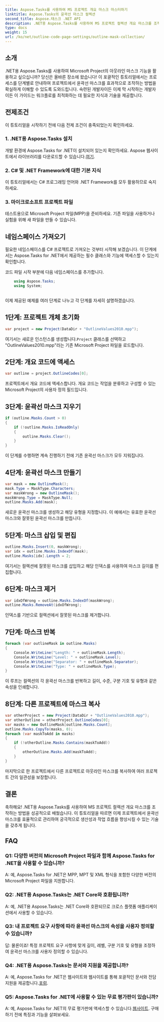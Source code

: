 ```yaml
---
title: Aspose.Tasks를 사용하여 MS 프로젝트 개요 마스크 마스터하기
linktitle: Aspose.Tasks의 윤곽선 마스크 컬렉션
second_title: Aspose.태스크 .NET API
description: .NET용 Aspose.Tasks를 사용하여 MS 프로젝트 컬렉션 개요 마스크를 조작하는 방법을 알아보세요. 이 포괄적인 튜토리얼을 통해 생산성을 향상하세요.
type: docs
weight: 15
url: /ko/net/outline-code-page-settings/outline-mask-collection/
---
```

## 소개
.NET용 Aspose.Tasks를 사용하여 Microsoft Project의 아웃라인 마스크 기능을 활용하고 싶으십니까? 당신은 올바른 장소에 왔습니다! 이 포괄적인 튜토리얼에서는 프로세스를 단계별로 안내하여 프로젝트에서 윤곽선 마스크를 효과적으로 조작하는 방법을 확실하게 이해할 수 있도록 도와드립니다. 숙련된 개발자이든 이제 막 시작하는 개발자이든 이 가이드는 워크플로를 최적화하는 데 필요한 지식과 기술을 제공합니다.
## 전제조건
이 튜토리얼을 시작하기 전에 다음 전제 조건이 충족되었는지 확인하세요.
### 1. .NET용 Aspose.Tasks 설치
개발 환경에 Aspose.Tasks for .NET이 설치되어 있는지 확인하세요. Aspose 웹사이트에서 라이브러리를 다운로드할 수 있습니다.[여기](https://releases.aspose.com/tasks/net/).
### 2. C# 및 .NET Framework에 대한 기본 지식
이 튜토리얼에서는 C# 프로그래밍 언어와 .NET Framework를 모두 활용하므로 숙지하세요.
### 3. 마이크로소프트 프로젝트 파일
테스트용으로 Microsoft Project 파일(MPP)을 준비하세요. 기존 파일을 사용하거나 실험을 위해 새 파일을 만들 수 있습니다.
## 네임스페이스 가져오기
필요한 네임스페이스를 C# 프로젝트로 가져오는 것부터 시작해 보겠습니다. 이 단계에서는 Aspose.Tasks for .NET에서 제공하는 필수 클래스와 기능에 액세스할 수 있는지 확인합니다.

코드 파일 시작 부분에 다음 네임스페이스를 추가합니다.
```csharp
    using Aspose.Tasks;
    using System;
    
```
이제 제공된 예제를 여러 단계로 나누고 각 단계를 자세히 설명하겠습니다.
## 1단계: 프로젝트 개체 초기화
```csharp
var project = new Project(DataDir + "OutlineValues2010.mpp");
```
 여기서는 새로운 인스턴스를 생성합니다.`Project` 클래스를 선택하고 "OutlineValues2010.mpp"라는 기존 Microsoft Project 파일을 로드합니다.
## 2단계: 개요 코드에 액세스
```csharp
var outline = project.OutlineCodes[0];
```
프로젝트에서 개요 코드에 액세스합니다. 개요 코드는 작업을 분류하고 구성할 수 있는 Microsoft Project의 사용자 정의 필드입니다.
## 3단계: 윤곽선 마스크 지우기
```csharp
if (outline.Masks.Count > 0)
{
    if (!outline.Masks.IsReadOnly)
    {
        outline.Masks.Clear();
    }
}
```
이 단계를 수행하면 계속 진행하기 전에 기존 윤곽선 마스크가 모두 지워집니다.
## 4단계: 윤곽선 마스크 만들기
```csharp
var mask = new OutlineMask();
mask.Type = MaskType.Characters;
var maskWrong = new OutlineMask();
maskWrong.Type = MaskType.Null;
outline.Masks.Add(mask);
```
새로운 윤곽선 마스크를 생성하고 해당 유형을 지정합니다. 이 예에서는 유효한 윤곽선 마스크와 잘못된 윤곽선 마스크를 만듭니다.
## 5단계: 마스크 삽입 및 편집
```csharp
outline.Masks.Insert(0, maskWrong);
var idx = outline.Masks.IndexOf(mask);
outline.Masks[idx].Length = 2;
```
여기서는 컬렉션에 잘못된 마스크를 삽입하고 해당 인덱스를 사용하여 마스크 길이를 편집합니다.
## 6단계: 마스크 제거
```csharp
var idxOfWrong = outline.Masks.IndexOf(maskWrong);
outline.Masks.RemoveAt(idxOfWrong);
```
인덱스를 기반으로 컬렉션에서 잘못된 마스크를 제거합니다.
## 7단계: 마스크 반복
```csharp
foreach (var outlineMask in outline.Masks)
{
    Console.WriteLine("Length: " + outlineMask.Length);
    Console.WriteLine("Level: " + outlineMask.Level);
    Console.WriteLine("Separator: " + outlineMask.Separator);
    Console.WriteLine("Type: " + outlineMask.Type);
}
```
이 루프는 컬렉션의 각 윤곽선 마스크를 반복하고 길이, 수준, 구분 기호 및 유형과 같은 속성을 인쇄합니다.
## 8단계: 다른 프로젝트에 마스크 복사
```csharp
var otherProject = new Project(DataDir + "OutlineValues2010.mpp");
var otherOutline = otherProject.OutlineCodes[0];
var masks = new OutlineMask[outline.Masks.Count];
outline.Masks.CopyTo(masks, 0);
foreach (var maskToAdd in masks)
{
    if (!otherOutline.Masks.Contains(maskToAdd))
    {
        otherOutline.Masks.Add(maskToAdd);
    }
}
```
마지막으로 한 프로젝트에서 다른 프로젝트로 아웃라인 마스크를 복사하여 여러 프로젝트 간의 일관성을 보장합니다.
## 결론
축하해요! .NET용 Aspose.Tasks를 사용하여 MS 프로젝트 컬렉션 개요 마스크를 조작하는 방법을 성공적으로 배웠습니다. 이 튜토리얼을 따르면 이제 프로젝트에서 윤곽선 마스크를 효율적으로 관리하여 궁극적으로 생산성과 작업 흐름을 향상시킬 수 있는 기술을 갖추게 됩니다.
## FAQ
### Q1: 다양한 버전의 Microsoft Project 파일과 함께 Aspose.Tasks for .NET을 사용할 수 있습니까?
A: 예, Aspose.Tasks for .NET은 MPP, MPT 및 XML 형식을 포함한 다양한 버전의 Microsoft Project 파일을 지원합니다.
### Q2: .NET용 Aspose.Tasks는 .NET Core와 호환됩니까?
A: 예, .NET용 Aspose.Tasks는 .NET Core와 호환되므로 크로스 플랫폼 애플리케이션에서 사용할 수 있습니다.
### Q3: 내 프로젝트 요구 사항에 따라 윤곽선 마스크의 속성을 사용자 정의할 수 있습니까?
답: 물론이죠! 특정 프로젝트 요구 사항에 맞게 길이, 레벨, 구분 기호 및 유형을 조정하여 윤곽선 마스크를 사용자 정의할 수 있습니다.
### Q4: .NET용 Aspose.Tasks는 문서와 지원을 제공합니까?
A: 예, Aspose.Tasks for .NET은 웹사이트와 웹사이트를 통해 포괄적인 문서와 전담 지원을 제공합니다.[포럼](https://forum.aspose.com/c/tasks/15).
### Q5: Aspose.Tasks for .NET에 사용할 수 있는 무료 평가판이 있습니까?
 A: 예, Aspose.Tasks for .NET의 무료 평가판에 액세스할 수 있습니다.[웹사이트](https://releases.aspose.com/tasks/net/). 구매하기 전에 특징과 기능을 살펴보세요.